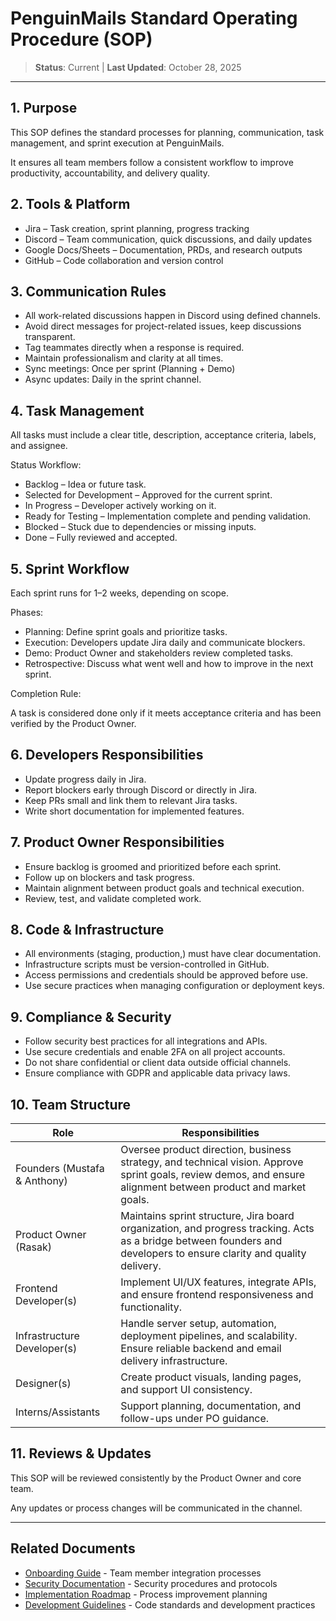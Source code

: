 # **PenguinMails Standard Operating Procedure (SOP)**

> **Status**: Current | **Last Updated**: October 28, 2025

---

## 1. **Purpose**

This SOP defines the standard processes for planning, communication, task management, and sprint execution at PenguinMails.

It ensures all team members follow a consistent workflow to improve productivity, accountability, and delivery quality.

## 2. **Tools & Platform**
* Jira – Task creation, sprint planning, progress tracking
* Discord – Team communication, quick discussions, and daily updates
* Google Docs/Sheets – Documentation, PRDs, and research outputs
* GitHub – Code collaboration and version control

## 3. **Communication Rules**
* All work-related discussions happen in Discord using defined channels.
* Avoid direct messages for project-related issues, keep discussions transparent.
* Tag teammates directly when a response is required.
* Maintain professionalism and clarity at all times.
* Sync meetings: Once per sprint (Planning \+ Demo)
* Async updates: Daily in the sprint channel.

## 4. **Task Management**

All tasks must include a clear title, description, acceptance criteria, labels, and assignee.

Status Workflow:

* Backlog – Idea or future task.
* Selected for Development – Approved for the current sprint.
* In Progress – Developer actively working on it.
* Ready for Testing – Implementation complete and pending validation.
* Blocked – Stuck due to dependencies or missing inputs.
* Done – Fully reviewed and accepted.

## 5. **Sprint Workflow**

Each sprint runs for 1–2 weeks, depending on scope.

Phases:

* Planning: Define sprint goals and prioritize tasks.
* Execution: Developers update Jira daily and communicate blockers.
* Demo: Product Owner and stakeholders review completed tasks.
* Retrospective: Discuss what went well and how to improve in the next sprint.

Completion Rule:

A task is considered done only if it meets acceptance criteria and has been verified by the Product Owner.

## 6. **Developers Responsibilities**
* Update progress daily in Jira.
* Report blockers early through Discord or directly in Jira.
* Keep PRs small and link them to relevant Jira tasks.
* Write short documentation for implemented features.

## 7. **Product Owner Responsibilities**
* Ensure backlog is groomed and prioritized before each sprint.
* Follow up on blockers and task progress.
* Maintain alignment between product goals and technical execution.
* Review, test, and validate completed work.

## 8. **Code & Infrastructure**
* All environments (staging, production,) must have clear documentation.
* Infrastructure scripts must be version-controlled in GitHub.
* Access permissions and credentials should be approved before use.
* Use secure practices when managing configuration or deployment keys.

## 9. **Compliance & Security**
* Follow security best practices for all integrations and APIs.
* Use secure credentials and enable 2FA on all project accounts.
* Do not share confidential or client data outside official channels.
* Ensure compliance with GDPR and applicable data privacy laws.

## 10. **Team Structure**

| Role | Responsibilities |
| ----- | ----- |
| Founders (Mustafa & Anthony) | Oversee product direction, business strategy, and technical vision. Approve sprint goals, review demos, and ensure alignment between product and market goals. |
| Product Owner (Rasak) | Maintains sprint structure, Jira board organization, and progress tracking. Acts as a bridge between founders and developers to ensure clarity and quality delivery. |
| Frontend Developer(s) | Implement UI/UX features, integrate APIs, and ensure frontend responsiveness and functionality. |
| Infrastructure Developer(s) | Handle server setup, automation, deployment pipelines, and scalability. Ensure reliable backend and email delivery infrastructure. |
| Designer(s) | Create product visuals, landing pages, and support UI consistency. |
| Interns/Assistants | Support planning, documentation, and follow-ups under PO guidance. |

## 11. **Reviews & Updates**

This SOP will be reviewed consistently by the Product Owner and core team.

Any updates or process changes will be communicated in the channel.

---

## Related Documents
- [Onboarding Guide](onboarding_guide.md) - Team member integration processes
- [Security Documentation](security_documentation.md) - Security procedures and protocols
- [Implementation Roadmap](implementation_roadmap.md) - Process improvement planning
- [Development Guidelines](development_guidelines.md) - Code standards and development practices
